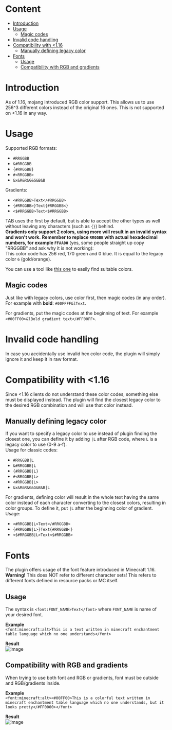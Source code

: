 # Content
* [Introduction](#introduction)
* [Usage](#usage)
  * [Magic codes](#magic-codes)
* [Invalid code handling](#invalid-code-handling)
* [Compatibility with <1.16](#compatibility-with-116)
  * [Manually defining legacy color](#manually-defining-legacy-color)
* [Fonts](#fonts)
  * [Usage](#usage-1)
  * [Compatibility with RGB and gradients](#compatibility-with-rgb-and-gradients)

# Introduction
As of 1.16, mojang introduced RGB color support.
This allows us to use 256^3 different colors instead of the original 16 ones.
This is not supported on <1.16 in any way.

# Usage
Supported RGB formats:
* `#RRGGBB`
* `&#RRGGBB`
* `{#RRGGBB}`
* `#<RRGGBB>`
* `&x&R&R&G&G&B&B`

Gradients:
* `<#RRGGBB>Text</#RRGGBB>`
* `{#RRGGBB>}Text{#RRGGBB<}`
* `<$#RRGGBB>Text<$#RRGGBB>`

TAB uses the first by default, but is able to accept the other types as well without leaving any characters (such as `{}`) behind.  
**Gradients only support 2 colors, using more will result in an invalid syntax and won't work.**
**Remember to replace `RRGGBB` with actual hexadecimal numbers, for example `FFAA00`** (yes, some people straight up copy "RRGGBB" and ask why it is not working):  
This color code has 256 red, 170 green and 0 blue. It is equal to the legacy color `6` (gold/orange).

You can use a tool like [this one](https://htmlcolorcodes.com/) to easily find suitable colors.

## Magic codes
Just like with legacy colors, use color first, then magic codes (in any order). For example with **bold**: `#00FFFF&lText`.

For gradients, put the magic codes at the beginning of text. For example `<#00FF00>&lBold gradient text</#FF00FF>`.

# Invalid code handling
In case you accidentally use invalid hex color code, the plugin will simply ignore it and keep it in raw format.

# Compatibility with <1.16
Since <1.16 clients do not understand these color codes, something else must be displayed instead. The plugin will find the closest legacy color to the desired RGB combination and will use that color instead.

## Manually defining legacy color
If you want to specify a legacy color to use instead of plugin finding the closest one, you can define it by adding `|L` after RGB code, where `L` is a legacy color to use (0-9 a-f).  
Usage for classic codes:
* `#RRGGBB|L`
* `&#RRGGBB|L`
* `{#RRGGBB|L}`
* `#<RRGGBB|L>`
* `<#RRGGBB|L>`
* `&x&R&R&G&G&B&B|L`

For gradients,
defining color will result in the whole text
having the same color instead of each character converting to the closest colors,
resulting in color groups.
To define it, put `|L` after the beginning color of gradient.  
Usage:
* `<#RRGGBB|L>Text</#RRGGBB>`
* `{#RRGGBB|L>}Text{#RRGGBB<}`
* `<$#RRGGBB|L>Text<$#RRGGBB>`

# Fonts
The plugin offers usage of the font feature introduced in Minecraft 1.16.  
**Warning!** This does NOT refer to different character sets! This refers to different fonts defined in resource packs or MC itself.

## Usage
The syntax is `<font:FONT_NAME>Text</font>` where `FONT_NAME` is name of your desired font.

**Example**  
`<font:minecraft:alt>This is a text written in minecraft enchantment table language which no one understands</font>`

**Result**  
![image](https://github.com/NEZNAMY/TAB/assets/6338394/9a19cb1b-2761-4500-b058-2e7a7cd68d14)


## Compatibility with RGB and gradients
When trying to use both font and RGB or gradients, font must be outside and RGB/gradients inside.

**Example**  
`<font:minecraft:alt><#00FF00>This is a colorful text written in minecraft enchantment table language which no one understands, but it looks pretty</#FF0000></font>`

**Result**  
![image](https://github.com/NEZNAMY/TAB/assets/6338394/81da5bc4-1920-4dad-bcf5-002b5de741f8)
